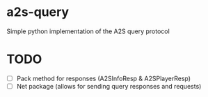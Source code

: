 # a2s-query
Simple python implementation of the A2S query protocol 

# TODO 
- [ ] Pack method for responses (A2SInfoResp & A2SPlayerResp)
- [ ] Net package (allows for sending query responses and requests)